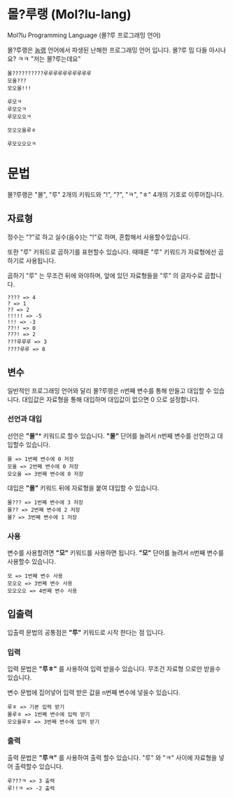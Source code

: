 # 몰?루랭 (Mol?lu-lang)
Mol?lu Programming Language (몰?루 프로그래밍 언어)

몰?루랭은 [놈랭](https://github.com/sooyey11/Nom-Lang) 언어에서 파생된 난해한 프로그래밍 언어 입니다. 몰?루 밈 다들 아시나요? ㅋㅋ "저는 몰?루는데요"

```
몰??????????루루루루루루루루루루
모올???
모오올!!!

루모ㅋ
루모오ㅋ
루모오오ㅋ

모오오올루ㅎ

루모오오오ㅋ
```

# 문법
몰?루랭은 "몰", "루" 2개의 키워드와 "!", "?", "ㅋ", "ㅎ" 4개의 기호로 이루어집니다.

## 자료형
정수는 "?"로 하고 실수(음수)는 "!"로 하며, 혼합해서 사용할수있습니다.

또한 "루" 키워드로 곱하기를 표현할수 있습니다. 때때론 "루" 키워드가 자료형에선 곱하기로 사용됩니다.

곱하기 "루" 는 무조건 뒤에 와야하며, 앞에 있던 자료형들을 "루" 의 글자수로 곱합니다.

```
???? => 4
? => 1
?? => 2
!!!!! => -5
!!! => -3
??!! => 0
???! => 2
???루루루 => 3
????루루 => 8
```

## 변수
일반적인 프로그래밍 언어와 달리 몰?루랭은 n번째 변수를 통해 만들고 대입할 수 있습니다. 대입값은 자료형을 통해 대입하며 대입값이 없으면 0 으로 설정합니다.

### 선언과 대입
선언은 **"몰"*** 키워드로 할수 있습니다. **"몰"** 단어를 늘려서 n번째 변수를 선언하고 대입할수 있습니다.

```
몰 => 1번째 변수에 0 저장
모올 => 2번째 변수에 0 저장
모오올 => 3번째 변수에 0 저장
```

대입은 **"몰"** 키워드 뒤에 자료형을 붙여 대입할 수 있습니다.

```
몰??? => 1번째 변수에 3 저장
몰?? => 2번째 변수에 2 저장
몰? => 3번째 변수에 1 저장
```

### 사용
변수를 사용할려면 **"모"** 키워드를 사용하면 됩니다. **"모"** 단어를 늘려서 n번째 변수를 사용할수 있습니다.

```
모 => 1번째 변수 사용
모오오 => 3번째 변수 사용
모오오오 => 4번째 변수 사용
```

## 입출력
입출력 문법의 공통점은 **"루"** 키워드로 시작 한다는 점 입니다.

### 입력
입력 문법은 **"루ㅎ"** 를 사용하여 입력 받을수 있습니다. 무조건 자료형 으로만 받을수 있습니다.

변수 문법에 집어넣어 입력 받은 값을 n번째 변수에 넣을수 있습니다.

```
루ㅎ => 기본 입력 받기
몰루ㅎ => 1번째 변수에 입력 받기
모오올루ㅎ => 3번째 변수에 입력 받기
```

### 출력
출력 문법은 **"루ㅋ"** 를 사용하여 출력 할수 있습니다. "루" 와 "ㅋ" 사이에 자료형을 넣어 출력할수 있습니다.

```
루???ㅋ => 3 출력
루!!ㅋ => -2 출력
```
